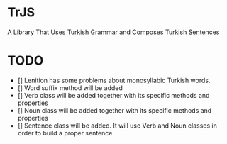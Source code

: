 # TrJS
A Library That Uses Turkish Grammar and Composes Turkish Sentences

# TODO
- [] Lenition has some problems about monosyllabic Turkish words.
- [] Word suffix method will be added
- [] Verb class will be added together with its specific methods and properties
- [] Noun class will be added together with its specific methods and properties
- [] Sentence class will be added. It will use Verb and Noun classes in order to build a proper sentence 
